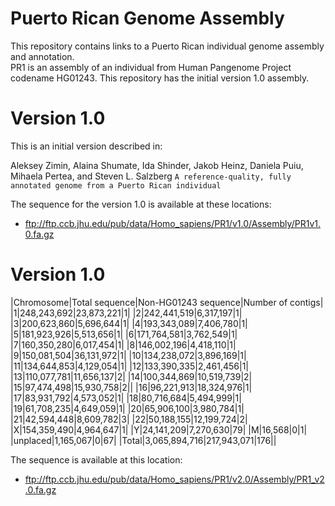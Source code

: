# Puerto Rican Genome Assembly
This repository contains links to a Puerto Rican individual genome assembly and annotation.  
PR1 is an assembly of an individual from Human Pangenome Project codename HG01243.
This repository has the initial version 1.0 assembly.

# Version 1.0
This is an initial version described in:

Aleksey Zimin, Alaina Shumate, Ida Shinder, Jakob Heinz, Daniela Puiu, Mihaela Pertea, and Steven L. Salzberg
`A reference-quality, fully annotated genome from a Puerto Rican individual`

The sequence for the version 1.0 is available at these locations:

* ftp://ftp.ccb.jhu.edu/pub/data/Homo_sapiens/PR1/v1.0/Assembly/PR1v1.0.fa.gz

# Version 1.0

|Chromosome|Total sequence|Non-HG01243 sequence|Number of contigs|
|1|248,243,692|23,873,221|1|
|2|242,441,519|6,317,197|1|
|3|200,623,860|5,696,644|1|
|4|193,343,089|7,406,780|1|
|5|181,923,926|5,513,656|1|
|6|171,764,581|3,762,549|1|
|7|160,350,280|6,017,454|1|
|8|146,002,196|4,418,110|1|
|9|150,081,504|36,131,972|1|
|10|134,238,072|3,896,169|1|
|11|134,644,853|4,129,054|1|
|12|133,390,335|2,461,456|1|
|13|110,077,781|11,656,137|2|
|14|100,344,869|10,519,739|2|
|15|97,474,498|15,930,758|2||
|16|96,221,913|18,324,976|1|
|17|83,931,792|4,573,052|1|
|18|80,716,684|5,494,999|1|
|19|61,708,235|4,649,059|1|
|20|65,906,100|3,980,784|1|
|21|42,594,448|8,609,782|3|
|22|50,188,155|12,199,724|2|
|X|154,359,490|4,964,647|1|
|Y|24,141,209|7,270,630|79|
|M|16,568|0|1|
|unplaced|1,165,067|0|67|
|Total|3,065,894,716|217,943,071|176||

The sequence is available at this location:

* ftp://ftp.ccb.jhu.edu/pub/data/Homo_sapiens/PR1/v2.0/Assembly/PR1_v2.0.fa.gz



